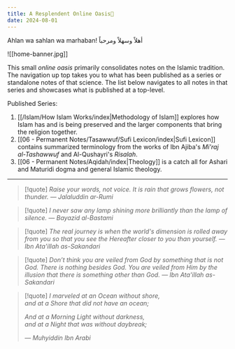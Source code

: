 ```yaml
---
title: A Resplendent Online Oasis🌴
date: 2024-08-01
---
```

Ahlan wa sahlan wa marhaban! أهلاً وسهلاً ومرحباً 

![[home-banner.jpg]]

This small *online oasis* primarily consolidates notes on the Islamic tradition. The navigation up top takes you to what has been published as a series or standalone notes of that science. The list below navigates to all notes in that series and showcases what is published at a top-level.

Published Series: 
1. [[/Islam/How Islam Works/index|Methodology of Islam]] explores how Islam has and is being preserved and the larger components that bring the religion together.
2. [[06 - Permanent Notes/Tasawwuf/Sufi Lexicon/index|Sufi Lexicon]] contains summarized terminology from the works of Ibn Ajiba's *Mi'raj al-Tashawwuf* and Al-Qushayri's *Risalah*.
3. [[06 - Permanent Notes/Aqidah/index|Theology]] is a catch all for Ashari and Maturidi dogma and general Islamic theology.

---

> [!quote]
> *Raise your words, not voice. It is rain that grows flowers, not thunder. — Jalaluddin ar-Rumi*

> [!quote]
> *I never saw any lamp shining more brilliantly than the lamp of silence. — Bayazid al-Bastami*

> [!quote]
> *The real journey is when the world's dimension is rolled away from you so that you see the Hereafter closer to you than yourself. — Ibn Ata'illah as-Sakandari*

> [!quote]
> *Don’t think you are veiled from God by something that is not God. There is nothing besides God. You are veiled from Him by the illusion that there is something other than God. — Ibn Ata'illah as-Sakandari*

> [!quote]
> *I marveled at an Ocean without shore,*  
> *and at a Shore that did not have an ocean;*
> 
> *And at a Morning Light without darkness,*  
> *and at a Night that was without daybreak;*
> 
> *— Muhyiddin Ibn Arabi*